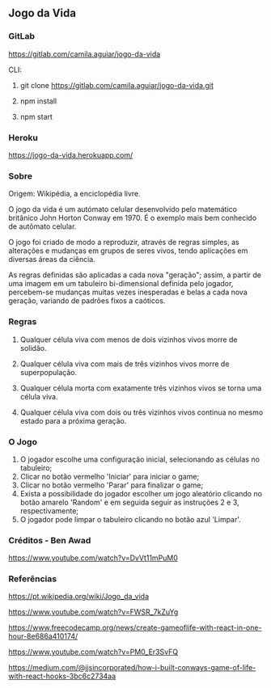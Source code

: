 ## Jogo da Vida
### GitLab

https://gitlab.com/camila.aguiar/jogo-da-vida

CLI:

1) git clone https://gitlab.com/camila.aguiar/jogo-da-vida.git

2) npm install

3) npm start

### Heroku

https://jogo-da-vida.herokuapp.com/

### Sobre 

Origem: Wikipédia, a enciclopédia livre.

O jogo da vida é um autómato celular desenvolvido pelo matemático britânico John Horton Conway em 1970. É o exemplo mais bem conhecido de autômato celular.

O jogo foi criado de modo a reproduzir, através de regras simples, as alterações e mudanças em grupos de seres vivos, tendo aplicações em diversas áreas da ciência.

As regras definidas são aplicadas a cada nova "geração"; assim, a partir de uma imagem em um tabuleiro bi-dimensional definida pelo jogador, percebem-se mudanças muitas vezes inesperadas e belas a cada nova geração, variando de padrões fixos a caóticos.

### Regras

1) Qualquer célula viva com menos de dois vizinhos vivos morre de solidão.

2) Qualquer célula viva com mais de três vizinhos vivos morre de superpopulação.

3) Qualquer célula morta com exatamente três vizinhos vivos se torna uma célula viva.

4) Qualquer célula viva com dois ou três vizinhos vivos continua no mesmo estado para a
   próxima geração.

### O Jogo

1) O jogador escolhe uma configuração inicial, selecionando as células no tabuleiro;
2) Clicar no botão vermelho 'Iniciar' para iniciar o game;
3) Clicar no botão vermelho 'Parar' para finalizar o game;
4) Exista a possibilidade do jogador escolher um jogo aleatório clicando no botão amarelo 'Random' e em seguida seguir as instruções 2 e 3, respectivamente;
5) O jogador pode limpar o tabuleiro clicando no botão azul 'Limpar'.

### Créditos - Ben Awad

https://www.youtube.com/watch?v=DvVt11mPuM0

### Referências

https://pt.wikipedia.org/wiki/Jogo_da_vida

https://www.youtube.com/watch?v=FWSR_7kZuYg

https://www.freecodecamp.org/news/create-gameoflife-with-react-in-one-hour-8e686a410174/

https://www.youtube.com/watch?v=PM0_Er3SvFQ

https://medium.com/@jjsincorporated/how-i-built-conways-game-of-life-with-react-hooks-3bc6c2734aa
